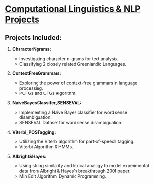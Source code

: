 # [Computational Linguistics & NLP Projects](https://github.com/jatanjay/complinguistics)

## Projects Included:

1. **CharacterNgrams:**
   - Investigating character n-grams for text analysis.
   - Classifying 2 closely related Greenlandic Languages.

2. **ContextFreeGrammars:**
   - Exploring the power of context-free grammars in language processing.
   - PCFGs and CFGs Algorithm.

3. **NaiveBayesClassifer_SENSEVAL:**
   - Implementing a Naive Bayes classifier for word sense disambiguation.
   - SENSEVAL Dataset for word sense disambiguation.

4. **Viterbi_POSTagging:**
   - Utilizing the Viterbi algorithm for part-of-speech tagging.
   - Viterbi Algorithm & HMMs.

5. **Albright&Hayes:**
   - Using string similarity and lexical analogy to model experimental data from Albright & Hayes's breakthrough 2001 paper.
   - Min Edit Algorithm, Dynamic Programming.
